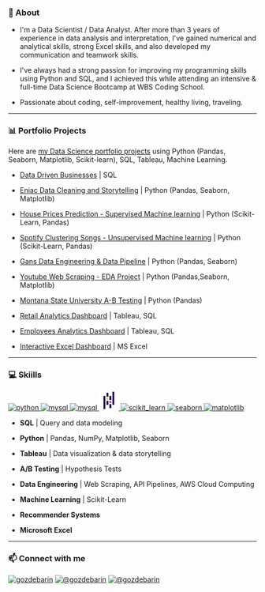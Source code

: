 
 ### 📌 About

- I'm a Data Scientist / Data Analyst. After more than 3 years of experience in data analysis and interpretation, I've gained numerical and analytical skills, strong Excel skills, and also developed my communication and teamwork skills.

- I've always had a strong passion for improving my programming skills using Python and SQL, and I achieved this while attending an intensive & full-time Data Science Bootcamp at WBS Coding School.

- Passionate about coding, self-improvement, healthy living, traveling.

________________________
 
### 📊 Portfolio Projects

Here are [my Data Science portfolio projects](https://github.com/gozdebarin/My_Portfolio_Projects) using Python (Pandas, Seaborn, Matplotlib, Scikit-learn), SQL, Tableau, Machine Learning.

- [Data Driven Businesses](https://github.com/gozdebarin/My_Portfolio_Projects/tree/main/SQL%20Data%20Driven%20Businesses%20Project) |  SQL
- [Eniac Data Cleaning and Storytelling](https://github.com/gozdebarin/My_Portfolio_Projects/tree/main/Python%20Data%20Cleaning%20and%20Storytelling%20Project)  |  Python (Pandas, Seaborn, Matplotlib)
- [House Prices Prediction - Supervised Machine learning](https://github.com/gozdebarin/My_Portfolio_Projects/tree/main/House%20Prices%20Prediction-Machine%20Learning) | Python (Scikit-Learn, Pandas)
- [Spotify Clustering Songs - Unsupervised Machine learning](https://github.com/gozdebarin/My_Portfolio_Projects/tree/main/Spotify%20Clustering%20Songs%20Unsupervised%20Machine%20Learning%20Project) | Python (Scikit-Learn, Pandas)

- [Gans Data Engineering & Data Pipeline](https://github.com/gozdebarin/My_Portfolio_Projects/tree/main/Gans%20Data%20Engineering%20Project) | Python (Pandas, Seaborn)
- [Youtube Web Scraping - EDA Project](https://github.com/gozdebarin/My_Portfolio_Projects/tree/main/Youtube%20Web%20Scraping%20-%20EDA%20Project) | Python (Pandas,Seaborn, Matplotlib)

- [Montana State University A-B Testing](https://github.com/gozdebarin/My_Portfolio_Projects/tree/main/Montana%20S.%20University%20A-B%20Testing%20Project) | Python (Pandas)

- [Retail Analytics Dashboard](https://public.tableau.com/app/profile/gozdebarin/viz/Dashboard_2d/Dashboard1) | Tableau, SQL
 
- [Employees Analytics Dashboard](https://public.tableau.com/app/profile/gozdebarin/viz/EmployeesAnalyticsDashboard/EmployeesAnalyticsDashboard) | Tableau, SQL

- [Interactive Excel Dashboard](https://github.com/gozdebarin/My_Portfolio_Projects/tree/main/MS%20Excel%20Interactive%20Dashboard) | MS Excel

________________________

### 💻 Skiills

<p align=   "left">   <a href="https://www.python.org" target="_blank" rel="noreferrer"> <img src="https://cdn4.iconfinder.com/data/icons/logos-and-brands/512/267_Python_logo-1024.png" alt="python" width="40" height="40"/> <a href="https://www.mysql.com/" target="_blank" rel="noreferrer"> <img src="https://cdn4.iconfinder.com/data/icons/logos-brands-5/24/mysql-1024.png" alt="mysql" width="40" height="40"/> </a> <a href="https://public.tableau.com/app/profile/gozdebarin" target="_blank" rel="noreferrer"> <img src="https://cdn2.iconfinder.com/data/icons/mixd/512/3_tableau-1024.png" alt="mysql" width="40" height="40"/> </a> </a> <a href="https://pandas.pydata.org/" target="_blank" rel="noreferrer"> <img src="https://raw.githubusercontent.com/devicons/devicon/2ae2a900d2f041da66e950e4d48052658d850630/icons/pandas/pandas-original.svg" alt="pandas" width="40" height="40"/> </a> <a href="https://scikit-learn.org/" target="_blank" rel="noreferrer"> <img src="https://upload.wikimedia.org/wikipedia/commons/0/05/Scikit_learn_logo_small.svg" alt="scikit_learn" width="40" height="40"/> </a> <a href="https://seaborn.pydata.org/" target="_blank" rel="noreferrer"> <img src="https://seaborn.pydata.org/_images/logo-mark-lightbg.svg" alt="seaborn" width="40" height="40"/> </a> <a href="https://matplotlib.org/" target="_blank" rel="noreferrer"> <img src="https://matplotlib.org/stable/_images/sphx_glr_logos2_001_2_0x.png" alt="matplotlib" width="40" height="40"/> </a> </p>

- **SQL** | Query and data modeling

- **Python** | Pandas, NumPy, Matplotlib, Seaborn

- **Tableau** | Data visualization & data storytelling

- **A/B Testing** | Hypothesis Tests

- **Data Engineering** | Web Scraping, API Pipelines, AWS Cloud Computing

- **Machine Learning** | Scikit-Learn

- **Recommender Systems**

- **Microsoft Excel**

________________________

### 📫 Connect with me
<p align="left">
<a href="https://linkedin.com/in/gozdebarin" target="blank"><img align="center" src="https://cdn2.iconfinder.com/data/icons/social-media-2285/512/1_Linkedin_unofficial_colored_svg-1024.png" alt="gozdebarin" height="40" width="40" /></a>
<a href="https://medium.com/@gozdebarin" target="blank"><img align="center" src="https://cdn4.iconfinder.com/data/icons/social-media-rounded-corners/512/Medium_rounded_cr-1024.png" alt="@gozdebarin" height="40" width="40" /></a> <a href="https://mail.google.com/mail/u/0/#inbox?compose=GTvVlcSBmlnSlpSbnWdphFdRsLTNpXlDsHKsJPwTpWjmmTqrqJLbbGCBJxngnvqfkbVLrFffntkDw" target="blank"><img align="center" src="https://cdn2.iconfinder.com/data/icons/zohanimasi-bundle-2/512/Gmail-1024.png" alt="@gozdebarin" height="40" width="40" /></a> 
</p>
